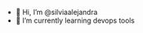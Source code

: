 - 👋 Hi, I’m @silviaalejandra
- 🌱 I’m currently learning devops tools


<!---
silviaalejandra/silviaalejandra is a ✨ special ✨ repository because its `README.md` (this file) appears on your GitHub profile.
You can click the Preview link to take a look at your changes.
--->
